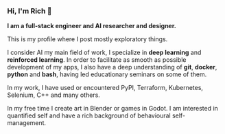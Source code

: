 ### Hi, I'm Rich 👋

**I am a full-stack engineer and AI researcher and designer.**

This is my profile where I post mostly exploratory things.

I consider AI my main field of work, I specialize in **deep learning** and **reinforced learning**. In order to facilitate as smooth as possible development of my apps, I also have a deep understanding of **git**, **docker**, **python** and **bash**, having led educationary seminars on some of them. 

In my work, I have used or encountered PyPI, Terraform, Kubernetes, Selenium, C++ and many others.

In my free time I create art in Blender or games in Godot. I am interested in quantified self and have a rich background of behavioural self-management.
